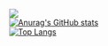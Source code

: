 
![](https://komarev.com/ghpvc/?username=eugeek)<br>
[![Anurag's GitHub stats](https://github-readme-stats.vercel.app/api?username=eugeek)](https://github.com/anuraghazra/github-readme-stats)<br>
[![Top Langs](https://github-readme-stats.vercel.app/api/top-langs/?username=eugeek)](https://github.com/anuraghazra/github-readme-stats)
